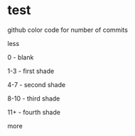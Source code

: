 # test
 
 
 github color code for number of commits
 
 less 
 
 0 - blank
 
 1-3 - first shade
 
 4-7  - second shade
 
 8-10  - third shade
 
 11+  - fourth shade
 
 more
  
